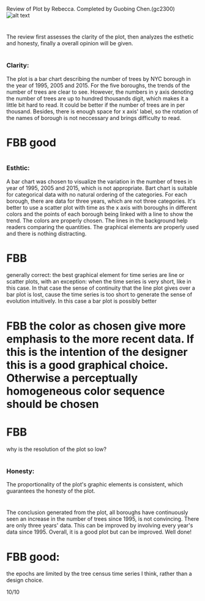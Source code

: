 Review of Plot by Rebecca.
Completed by Guobing Chen.(gc2300)
![alt text](https://github.com/scheids1/PUI2017_rls672/raw/master/HW8_rls672/Visualization.png)

#
The review first assesses the clarity of the plot, then analyzes the esthetic and honesty, finally a overall opinion will be given.
#
### Clarity:
The plot is a bar chart describing the number of trees by NYC borough in the year of 1995, 2005 and 2015. For the five boroughs, the trends of the number of trees are clear to see. However, the numbers in y axis denoting the number of trees are up to hundred thousands digit, which makes it a little bit hard to read. It could be better if the number of trees are in per thousand. Besides, there is enough space for x axis' label, so the rotation of the names of borough is not neccessary and brings difficulty to read.

# FBB good

#
### Esthtic:
A bar chart was chosen to visualize the variation in the number of trees in year of 1995, 2005 and 2015, which is not appropriate. Bart chart is suitable for categorical data with no natural ordering of the categories. For each borough, there are data for three years, which are not three categories. It's better to use a scatter plot with time as the x axis with boroughs in different colors and the points of each borough being linked with a line to show the trend. The colors are properly chosen. The lines in the background help readers comparing the quantities. The graphical elements are properly used and there is nothing distracting.
# FBB 
generally correct: the best graphical element for time series are line or scatter plots, with an exception: when the time series is very short, like in this case. In that case the sense of continuity that the line plot gives over a bar plot is lost, cause the time series is too short to generate the sense of evolution intuitively. In this case a bar plot is possibly better
# FBB the color as chosen give more emphasis to the more recent data. If this is the intention of the designer this is a good graphical choice. Otherwise a perceptually homogeneous color sequence should be chosen

# FBB 
why is the resolution of the plot so low?
#
### Honesty:
The proportionality of the plot's graphic elements is consistent, which guarantees the honesty of the plot.
#     

The conclusion generated from the plot, all boroughs have continuously seen an increase in the number of trees since 1995, is not convincing. There are only three years' data. This can be improved by involving every year's data since 1995. Overall, it is a good plot but can be improved. Well done!

# FBB good: 
the epochs are limited by the tree census time series I think, rather than a design choice. 

10/10



